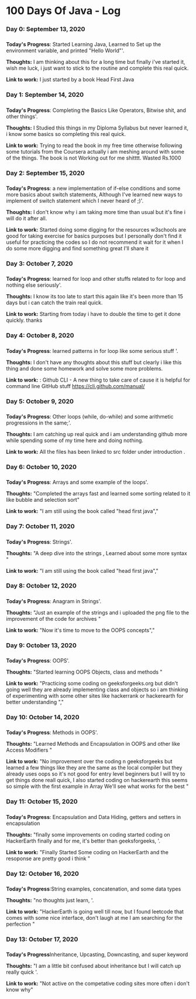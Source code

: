 # 100 Days Of Java - Log

### Day 0: September 13, 2020 
##### 

**Today's Progress**: Started Learning Java, Learned to Set up the environment variable, and printed "Hello World"'.

**Thoughts:** I am thinking about this for a long time but finally i've started it, wish me luck, i just want to stick to the routine and complete this real quick.

**Link to work:** I just started by a book Head First Java


### Day 1: September 14, 2020 
##### 

**Today's Progress**: Completing the Basics Like Operators, Bitwise shit, and other things'.

**Thoughts:** I Studied this things in my Diploma Syllabus but never learned it, i know some basics so completing this real quick.

**Link to work:** Trying to read the book in my free time otherwise following some tutorials from the Coursera actually i am meshing around with some of the things. The book is not Working out for me shitttt. Wasted Rs.1000


### Day 2: September 15, 2020 
##### 

**Today's Progress**: a new implementation of if-else conditions and some more basics about switch statements, Although I've learned new ways to implement of switch statement which I never heard of ;)'.

**Thoughts:** I don't know why i am taking more time than usual but it's fine i will do it after all.

**Link to work:** Started doing some digging for the resources w3schools are good for taking exercise for basics purposes but I personally don't find it useful for practicing the codes so I do not recommend it wait for it when I do some more digging and find something great I'll share it 

### Day 3: October 7, 2020 
##### 

**Today's Progress**: learned for loop and other stuffs related to for loop and nothing else seriously'.

**Thoughts:** I know its too late to start this again like it's been more than 15 days but i can catch the train real quick.

**Link to work:** Starting from today i have to double the time to get it done quickly. thanks

### Day 4: October 8, 2020 
##### 

**Today's Progress**: learned patterns in for loop like some serious stuff '.

**Thoughts:** I don't have any thoughts about this stuff but clearly i like this thing and done some homework and solve some more problems.

**Link to work:** : Github CLI - A new thing to take care of cause it is helpful for command line GitHub stuff https://cli.github.com/manual/

### Day 5: October 9, 2020 
##### 

**Today's Progress**: Other loops (while, do-while) and some arithmetic progressions in the same;'.

**Thoughts:** I am catching up real quick and i am understanding github more while spending some of my time here and doing nothing.

**Link to work:** All the files has been linked to src folder under introduction .  

### Day 6: October 10, 2020 
##### 

**Today's Progress**: Arrays and some example of the loops'.

**Thoughts:** "Completed the arrays fast and learned some sorting related to it like bubble and selection sort"

**Link to work:** "I am still using the book called "head first java","

### Day 7: October 11, 2020 
##### 

**Today's Progress**: Strings'.

**Thoughts:** "A deep dive into the strings , Learned about some more syntax "

**Link to work:** "I am still using the book called "head first java","

### Day 8: October 12, 2020 
##### 

**Today's Progress**: Anagram in Strings'.

**Thoughts:** "Just an example of the strings and i uploaded the png file to the improvement of the code for archives "

**Link to work:** "Now it's time to move to the OOPS concepts","

### Day 9: October 13, 2020
#####

**Today's Progress**: OOPS'.

**Thoughts:** "Started learning OOPS Objects, class and methods "

**Link to work:** "Practicing some coding on geeksforgeeks.org but didn't going well they are already implementing class and objects so i am thinking of experimenting with some other sites like hackerrank or hackerearth for better understanding ","

### Day 10: October 14, 2020
#####

**Today's Progress**: Methods in OOPS'.

**Thoughts:** "Learned Methods and Encapsulation in OOPS and other like Access Modifiers "

**Link to work:** "No improvement over the coding n geeksforgeeks but learned a few things like they are the same as the local compiler but they already uses oops so it's not good for entry level beginners but I will try to get things done reall quick, I also started coding on hackerearth this seems so simple with the first example in Array We'll see what works for the best "

### Day 11: October 15, 2020
#####

**Today's Progress**: Encapsulation and Data Hiding, getters and setters in encapsulation 

**Thoughts:** "finally some improvements on coding started coding on HackerEarth finally and for me, it's better than geeksforgeeks, '.

**Link to work:** "Finally Started Some coding on HackerEarth and the resoponse are pretty good i think "

### Day 12: October 16, 2020
#####

**Today's Progress**:String examples, concatenation, and some data types

**Thoughts:** "no thoughts just learn, '.

**Link to work:** "HackerEarth is going well till now, but I found leetcode that comes with some nice interface, don't laugh at me I am searching for the perfection "

### Day 13: October 17, 2020
#####

**Today's Progress**Inheritance, Upcasting, Downcasting, and super keyword

**Thoughts:** "I am a little bit confused about inheritance but I will catch up really quick '.

**Link to work:** "Not active on the competative coding sites more often i don't know why"
